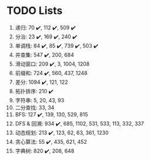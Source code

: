 # TODO Lists

1. 递归: 70 :heavy_check_mark:, 112 :heavy_check_mark:, 509 :heavy_check_mark:
1. 分治: 23 :heavy_check_mark:, 169 :heavy_check_mark:, 240 :heavy_check_mark:
1. 单调栈: 84 :heavy_check_mark:, 85 :heavy_check_mark:, 739 :heavy_check_mark:, 503 :heavy_check_mark:
1. 并查集: 547 :heavy_check_mark:, 200, 684
1. 滑动窗口: 209 :heavy_check_mark:, 3, 1004, 1208
1. 前缀和: 724 :heavy_check_mark:, 560, 437, 1248
1. 差分: 1094 :heavy_check_mark:, 121, 122
1. 拓扑排序: 210 :heavy_check_mark:
1. 字符串: 5, 20, 43, 93
1. 二分查找: 33, 34
1. BFS: 127 :heavy_check_mark:, 139, 130, 529, 815
1. DFS & 回溯: 934 :heavy_check_mark:, 685, 1102, 531, 533, 113, 332, 337
1. 动态规划: 213 :heavy_check_mark:, 123, 62, 63, 361, 1230
1. 贪心算法: 55 :heavy_check_mark:, 435, 621, 452
1. 字典树: 820 :heavy_check_mark:, 208, 648
